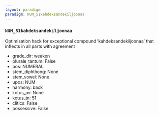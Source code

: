 ```yaml
---
layout: paradigm
paradigm: NUM_51kahdeksandekiljoonaa
---
```

### ` NUM_51kahdeksandekiljoonaa `

Optimisation hack for exceptional compound ’kahdeksandekiljoonaa’ that inflects in all parts with agreement
* grade_dir: weaken
* plurale_tantum: False
* pos: NUMERAL
* stem_diphthong: None
* stem_vowel: None
* upos: NUM
* harmony: back
* kotus_av: None
* kotus_tn: 51
* clitics: False
* possessive: False
